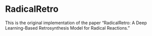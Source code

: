 # RadicalRetro
This is the original implementation of the paper “RadicalRetro: A Deep Learning-Based Retrosynthesis Model for Radical Reactions.”
